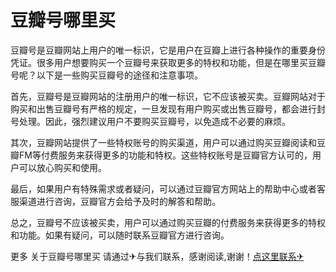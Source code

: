 # 豆瓣号哪里买

豆瓣号是豆瓣网站上用户的唯一标识，它是用户在豆瓣上进行各种操作的重要身份凭证。很多用户想要购买一个豆瓣号来获取更多的特权和功能，但是在哪里买豆瓣号呢？以下是一些购买豆瓣号的途径和注意事项。

首先，豆瓣号是豆瓣网站的注册用户的唯一标识，它不应该被买卖。豆瓣网站对于购买和出售豆瓣号有严格的规定，一旦发现有用户购买或出售豆瓣号，都会进行封号处理。因此，强烈建议用户不要购买豆瓣号，以免造成不必要的麻烦。

其次，豆瓣网站提供了一些特权账号的购买渠道，用户可以通过购买豆瓣阅读和豆瓣FM等付费服务来获得更多的功能和特权。这些特权账号是豆瓣官方认可的，用户可以放心购买和使用。

最后，如果用户有特殊需求或者疑问，可以通过豆瓣官方网站上的帮助中心或者客服渠道进行咨询，豆瓣官方会给予及时的解答和帮助。

总之，豆瓣号不应该被买卖，用户可以通过购买豆瓣的付费服务来获得更多的特权和功能。如果有疑问，可以随时联系豆瓣官方进行咨询。

更多 关于豆瓣号哪里买 请通过✈与我们联系，感谢阅读,谢谢！[点这里联系✈](https://c.k02.cc)